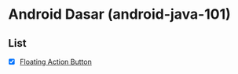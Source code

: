 # Android Dasar (android-java-101)

## List

- [x] [Floating Action Button](https://github.com/anditorx/android-java-101/tree/main/01-FloatingActionButton#floating-action-button)
